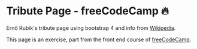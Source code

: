 # Tribute Page - freeCodeCamp :fire:

Ernő Rubik's tribute page using bootstrap 4 and info from [Wikipedia](https://www.google.es/url?sa=t&rct=j&q=&esrc=s&source=web&cd=5&cad=rja&uact=8&ved=0ahUKEwj-1ZCig8fYAhUGXBQKHX5PCLoQFgg-MAQ&url=https%3A%2F%2Fwww.wikipedia.org%2F&usg=AOvVaw3ay7vaEtH0yTTYdDmrvinX).

This page is an exercise, part from the front end course of [freeCodeCamp](https://www.freecodecamp.com).
